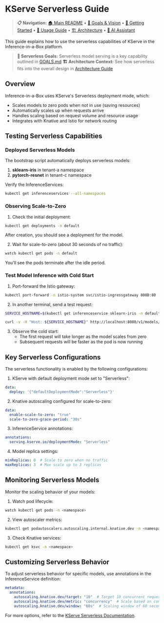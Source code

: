 # KServe Serverless Guide

> **📋 Navigation:** [🏠 Main README](../README.md) • [🎯 Goals & Vision](../GOALS.md) • [🚀 Getting Started](getting-started.md) • [📖 Usage Guide](usage.md) • [🏗️ Architecture](architecture.md) • [🤖 AI Assistant](../CLAUDE.md)

This guide explains how to use the serverless capabilities of KServe in the Inference-in-a-Box platform.

> **🎯 Serverless Goals:** Serverless model serving is a key capability outlined in [GOALS.md](../GOALS.md)
> **🏗️ Architecture Context:** See how serverless fits into the overall design in [Architecture Guide](architecture.md)

## Overview

Inference-in-a-Box uses KServe's Serverless deployment mode, which:
- Scales models to zero pods when not in use (saving resources)
- Automatically scales up when requests arrive
- Handles scaling based on request volume and resource usage
- Integrates with Knative and Istio for network routing

## Testing Serverless Capabilities

### Deployed Serverless Models

The bootstrap script automatically deploys serverless models:

1. **sklearn-iris** in tenant-a namespace
2. **pytorch-resnet** in tenant-c namespace

Verify the InferenceServices:

```bash
kubectl get inferenceservices --all-namespaces
```

### Observing Scale-to-Zero

1. Check the initial deployment:

```bash
kubectl get deployments -n default
```

After creation, you should see a deployment for the model.

2. Wait for scale-to-zero (about 30 seconds of no traffic):

```bash
watch kubectl get pods -n default
```

You'll see the pods terminate after the idle period.

### Test Model Inference with Cold Start

1. Port-forward the Istio gateway:

```bash
kubectl port-forward -n istio-system svc/istio-ingressgateway 8080:80
```

2. In another terminal, send a test request:

```bash
SERVICE_HOSTNAME=$(kubectl get inferenceservice sklearn-iris -n default -o jsonpath='{.status.url}' | cut -d'/' -f3)

curl -v -H "Host: ${SERVICE_HOSTNAME}" http://localhost:8080/v1/models/sklearn-iris:predict -d '{"instances": [[6.8, 2.8, 4.8, 1.4]]}'
```

3. Observe the cold start:
   - The first request will take longer as the model scales from zero
   - Subsequent requests will be faster as the pod is now running

## Key Serverless Configurations

The serverless functionality is enabled by the following configurations:

1. KServe with default deployment mode set to "Serverless":
```yaml
data:
  deploy: '{"defaultDeploymentMode":"Serverless"}'
```

2. Knative autoscaling configured for scale-to-zero:
```yaml
data:
  enable-scale-to-zero: "true"
  scale-to-zero-grace-period: "30s"
```

3. InferenceService annotations:
```yaml
annotations:
  serving.kserve.io/deploymentMode: "Serverless"
```

4. Model replica settings:
```yaml
minReplicas: 0  # Scale to zero when no traffic
maxReplicas: 3  # Max scale up to 3 replicas
```

## Monitoring Serverless Models

Monitor the scaling behavior of your models:

1. Watch pod lifecycle:
```bash
watch kubectl get pods -n <namespace>
```

2. View autoscaler metrics:
```bash
kubectl get podautoscalers.autoscaling.internal.knative.dev -n <namespace>
```

3. Check Knative services:
```bash
kubectl get ksvc -n <namespace>
```

## Customizing Serverless Behavior

To adjust serverless behavior for specific models, use annotations in the InferenceService definition:

```yaml
metadata:
  annotations:
    autoscaling.knative.dev/target: "10"  # Target 10 concurrent requests per pod
    autoscaling.knative.dev/metric: "concurrency"  # Scale based on concurrent requests
    autoscaling.knative.dev/window: "60s"  # Scaling window of 60 seconds
```

For more options, refer to the [KServe Serverless Documentation](https://kserve.github.io/website/0.15/admin/serverless/serverless/).
